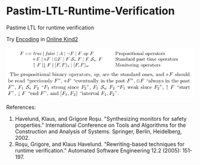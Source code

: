# Pastim-LTL-Runtime-Verification
Pastime LTL for runtime verification

Try [Encoding](https://raw.githubusercontent.com/farif/Pastim-LTL-Runtime-Verification/master/PLTL%2BRV_2_Lustre.lus) in  [Online Kind2](https://kind.cs.uiowa.edu/app/)

![PLTL Monitoring](./docs/mk-docs/img/pltl_monitor_operators.png)

References:

1. Havelund, Klaus, and Grigore Roşu. "Synthesizing monitors for safety properties." International Conference on Tools and Algorithms for the Construction and Analysis of Systems. Springer, Berlin, Heidelberg, 2002.
2. Roşu, Grigore, and Klaus Havelund. "Rewriting-based techniques for runtime verification." Automated Software Engineering 12.2 (2005): 151-197.
